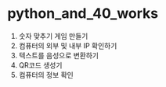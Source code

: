 # python_and_40_works

1. 숫자 맞추기 게임 만들기
2. 컴퓨터의 외부 및 내부 IP 확인하기
3. 텍스트를 음성으로 변환하기
4. QR코드 생성기
5. 컴퓨터의 정보 확인
